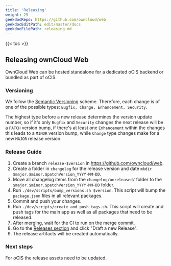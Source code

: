 ```yaml
---
title: 'Releasing'
weight: 25
geekdocRepo: https://github.com/owncloud/web
geekdocEditPath: edit/master/docs
geekdocFilePath: releasing.md
---
```


{{< toc >}}

## Releasing ownCloud Web

OwnCloud Web can be hosted standalone for a dedicated oCIS backend or bundled as part of oCIS.

### Versioning

We follow the [Semantic Versioning](https://semver.org/) scheme. Therefore, each change is of one of the possible types: `Bugfix, Change, Enhancement, Security`.

The highest type before a new release determines the version update number, so if it's only `Bugfix` and `Security` changes the next release will be a `PATCH` version bump, if there's at least one `Enhancement` within the changes this leads to a `MINOR` version bump, while `Change` type changes make for a new `MAJOR` release version.

### Release Guide

1. Create a branch `release-$version` in <https://github.com/owncloud/web>.
2. Create a folder in `changelog` for the release version and date `mkdir $major.$minor.$patchVersion_YYYY-MM-DD`.
3. Move all changelog items from the `changelog/unreleased/` folder to the `$major.$minor.$patchVersion_YYYY-MM-DD` folder.
4. Run `./dev/scripts/bump_versions.sh $version`. This script will bump the `package.json` files in all relevant packages.
5. Commit and push your changes.
6. Run `./dev/scripts/create_and_push_tags.sh`. This script will create and push tags for the main app as well as all packages that need to be released.
7. After merging, wait for the CI to run on the merge commit.
8. Go to the [Releases section](https://github.com/owncloud/web/releases) and click "Draft a new Release".
9. The release artifacts will be created automatically.

### Next steps

For oCIS the release assets need to be updated.

<!-- TODO: add reference to docs on how to update Web in oCIS -->
